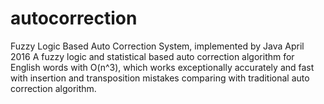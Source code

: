 # autocorrection
Fuzzy Logic Based Auto Correction System, implemented by Java 
April 2016
A fuzzy logic and statistical based auto correction algorithm for English words with O(n^3), which works exceptionally accurately  and fast with insertion and transposition mistakes comparing with traditional auto correction algorithm.
